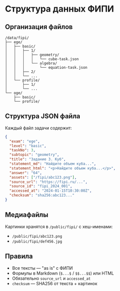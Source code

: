 # Структура данных ФИПИ

## Организация файлов

```
/data/fipi/
├── ege/
│   ├── basic/
│   │   ├── 1/
│   │   │   ├── geometry/
│   │   │   │   └── cube-task.json
│   │   │   └── algebra/
│   │   │       └── equation-task.json
│   │   ├── 2/
│   │   └── ...
│   └── profile/
│       ├── 1/
│       └── ...
└── oge/
    ├── basic/
    └── profile/
```

## Структура JSON файла

Каждый файл задачи содержит:

```json
{
  "exam": "ege",
  "level": "basic", 
  "taskNo": 3,
  "subtopic": "geometry",
  "title": "Задание 3. Куб",
  "statement_md": "Найдите объем куба...",
  "statement_html": "<p>Найдите объем куба...</p>",
  "answer": "64",
  "assets": ["/fipi/abc123.png"],
  "source_url": "https://fipi.ru/...",
  "source_id": "fipi_2024_001",
  "accessed_at": "2024-01-15T10:30:00Z",
  "checksum": "sha256:abc123..."
}
```

## Медиафайлы

Картинки хранятся в `/public/fipi/` с хеш-именами:
- `/public/fipi/abc123.png`
- `/public/fipi/def456.jpg`

## Правила

- Все тексты — "as is" с ФИПИ
- Формулы в Markdown (`$...$` / `$$...$$`) или HTML
- Обязательно `source_url` и `accessed_at`
- `checksum` — SHA256 от текста + картинок
